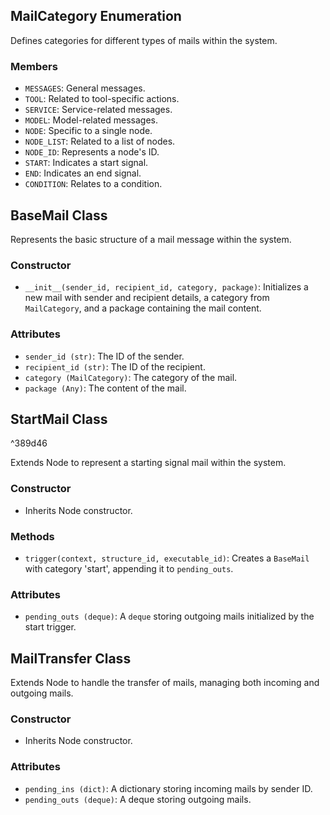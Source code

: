 ## MailCategory Enumeration

Defines categories for different types of mails within the system.

### Members
- `MESSAGES`: General messages.
- `TOOL`: Related to tool-specific actions.
- `SERVICE`: Service-related messages.
- `MODEL`: Model-related messages.
- `NODE`: Specific to a single node.
- `NODE_LIST`: Related to a list of nodes.
- `NODE_ID`: Represents a node's ID.
- `START`: Indicates a start signal.
- `END`: Indicates an end signal.
- `CONDITION`: Relates to a condition.

## BaseMail Class

Represents the basic structure of a mail message within the system.

### Constructor
- `__init__(sender_id, recipient_id, category, package)`: Initializes a new mail with sender and recipient details, a category from `MailCategory`, and a package containing the mail content.

### Attributes
- `sender_id (str)`: The ID of the sender.
- `recipient_id (str)`: The ID of the recipient.
- `category (MailCategory)`: The category of the mail.
- `package (Any)`: The content of the mail.

## StartMail Class

^389d46

Extends Node to represent a starting signal mail within the system.

### Constructor
- Inherits Node constructor.

### Methods
- `trigger(context, structure_id, executable_id)`: Creates a `BaseMail` with category 'start', appending it to `pending_outs`.

### Attributes
- `pending_outs (deque)`: A `deque` storing outgoing mails initialized by the start trigger.

## MailTransfer Class

Extends Node to handle the transfer of mails, managing both incoming and outgoing mails.

### Constructor
- Inherits Node constructor.

### Attributes
- `pending_ins (dict)`: A dictionary storing incoming mails by sender ID.
- `pending_outs (deque)`: A deque storing outgoing mails.